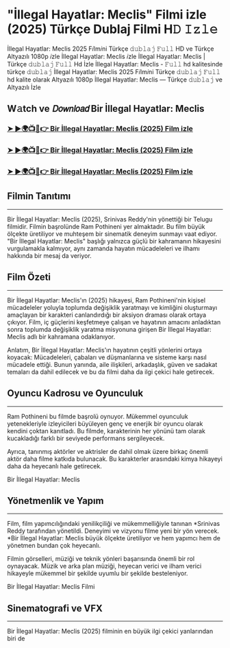 #  "İllegal Hayatlar: Meclis" Filmi izle (2025) Türkçe Dublaj Filmi H𝙳 𝙸𝚣𝚕𝚎

İllegal Hayatlar: Meclis 2025 F𝑖lm𝑖ni Türkçe 𝚍𝚞𝚋𝚕𝚊𝚓 𝙵𝚞𝚕𝚕 HD ve Türkçe Altyazılı 1080p 𝑖zle İllegal Hayatlar: Meclis 𝑖zle İllegal Hayatlar: Meclis | Türkçe 𝚍𝚞𝚋𝚕𝚊𝚓 𝙵𝚞𝚕𝚕 Hd İzle İllegal Hayatlar: Meclis - 𝙵𝚞𝚕𝚕 hd kalitesinde türkçe 𝚍𝚞𝚋𝚕𝚊𝚓 İllegal Hayatlar: Meclis 2025 F𝑖lm𝑖ni Türkçe 𝚍𝚞𝚋𝚕𝚊𝚓 𝙵𝚞𝚕𝚕 hd kalite olarak Altyazılı 1080p İllegal Hayatlar: Meclis — Türkçe 𝚍𝚞𝚋𝚕𝚊𝚓 ve Altyazılı İzle

W𝚊tch ve 𝘋𝘰𝘸𝘯𝘭𝘰𝘢𝘥 Bir İllegal Hayatlar: Meclis
---
### [➤ ►🌍📺📱👉 Bir İllegal Hayatlar: Meclis (2025) Film izle](https://in-bookmarkshow-action-m0vie.blogspot.com/2025/06/illegal-hayatlar-meclis-full-izle.html)

### [➤ ►🌍📺📱👉 Bir İllegal Hayatlar: Meclis (2025) Film izle](https://in-bookmarkshow-action-m0vie.blogspot.com/2025/06/illegal-hayatlar-meclis-full-izle.html)

### [➤ ►🌍📺📱👉 Bir İllegal Hayatlar: Meclis (2025) Film izle](https://t.co/RiGiWCbzF3)

## Filmin Tanıtımı
---
Bir İllegal Hayatlar: Meclis (2025), Srinivas Reddy'nin yönettiği bir Telugu filmidir. Filmin başrolünde Ram Pothineni yer almaktadır. Bu film büyük ölçekte üretiliyor ve muhteşem bir sinematik deneyim sunmayı vaat ediyor. "Bir İllegal Hayatlar: Meclis" başlığı yalnızca güçlü bir kahramanın hikayesini vurgulamakla kalmıyor, aynı zamanda hayatın mücadeleleri ve ilhamı hakkında bir mesaj da veriyor.

## Film Özeti
---
Bir İllegal Hayatlar: Meclis'ın (2025) hikayesi, Ram Pothineni'nin kişisel mücadeleler yoluyla toplumda değişiklik yaratmayı ve kimliğini oluşturmayı amaçlayan bir karakteri canlandırdığı bir aksiyon draması olarak ortaya çıkıyor. Film, iç güçlerini keşfetmeye çalışan ve hayatının amacını anladıktan sonra toplumda değişiklik yaratma misyonuna girişen Bir İllegal Hayatlar: Meclis adlı bir kahramana odaklanıyor.

Anlatım, Bir İllegal Hayatlar: Meclis'ın hayatının çeşitli yönlerini ortaya koyacak: Mücadeleleri, çabaları ve düşmanlarına ve sisteme karşı nasıl mücadele ettiği. Bunun yanında, aile ilişkileri, arkadaşlık, güven ve sadakat temaları da dahil edilecek ve bu da filmi daha da ilgi çekici hale getirecek.

## Oyuncu Kadrosu ve Oyunculuk
---
Ram Pothineni bu filmde başrolü oynuyor. Mükemmel oyunculuk yetenekleriyle izleyicileri büyüleyen genç ve enerjik bir oyuncu olarak kendini çoktan kanıtladı. Bu filmde, karakterinin her yönünü tam olarak kucakladığı farklı bir seviyede performans sergileyecek.

Ayrıca, tanınmış aktörler ve aktrisler de dahil olmak üzere birkaç önemli aktör daha filme katkıda bulunacak. Bu karakterler arasındaki kimya hikayeyi daha da heyecanlı hale getirecek.

Bir İllegal Hayatlar: Meclis

## Yönetmenlik ve Yapım
---
Film, film yapımcılığındaki yenilikçiliği ve mükemmelliğiyle tanınan *Srinivas Reddy tarafından yönetildi. Deneyimi ve vizyonu filme yeni bir yön verecek. *Bir İllegal Hayatlar: Meclis büyük ölçekte üretiliyor ve hem yapımcı hem de yönetmen bundan çok heyecanlı.

Filmin görselleri, müziği ve teknik yönleri başarısında önemli bir rol oynayacak. Müzik ve arka plan müziği, heyecan verici ve ilham verici hikayeyle mükemmel bir şekilde uyumlu bir şekilde besteleniyor.

Bir İllegal Hayatlar: Meclis Filmi

## Sinematografi ve VFX
---
Bir İllegal Hayatlar: Meclis (2025) filminin en büyük ilgi çekici yanlarından biri de
